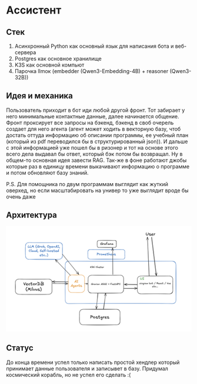 # Aссистент

## Стек
1. Асинхронный Python как основный язык для написания бота и веб-сервера
2. Postgres как основное хранилище
3. K3S как основной компьют
4. Парочка llmок (embedder (Qwen3-Embedding-4B) + reasoner (Qwen3-32B))

## Идея и механика
Пользователь приходит в бот иди любой другой фронт. Тот забирает у него минимальные контактные данные, далее начинается
общение. Фронт проксирует все запросы на бэкенд, бэкенд в своб очерель создает для него агента
(агент может ходить в векторную базу, чтоб достать оттуда информацию об описании программы, ее учебный план
(который из pdf переводился бы в структурированный json)). И дальше с этой информацией уже пошел бы в ризонер и тот на основе этого всего дела
выдавал бы ответ, который бэк потом бы возвращал. Ну в общем-то основная идея завести RAG. Так-же в фоне работают джобы
которые раз в единицу времени выкачивают информацию о программе и потом обновляют базу знаний.

P.S. Для помощника по двум программам выглядит как жуткий оверхед, но если масштабировать на универ то уже выглядит вроде бы очень даже

## Архитектура
![arch](images/arch.png)

## Статус
До конца времени успел только написать простой хендлер который принимает данные пользователя и записывет в базу. Придумал космический корабль, но не успел его сделать :(
